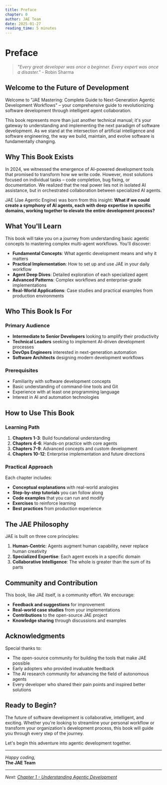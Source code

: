 ```yaml
---
title: Preface
chapter: 0
author: JAE Team
date: 2025-01-27
reading_time: 5 minutes
---
```


# Preface

> *"Every great developer was once a beginner. Every expert was once a disaster."* - Robin Sharma

## Welcome to the Future of Development

Welcome to "JAE Mastering: Complete Guide to Next-Generation Agentic Development Workflows" – your comprehensive guide to revolutionizing software development through intelligent agent collaboration.

This book represents more than just another technical manual; it's your gateway to understanding and implementing the next paradigm of software development. As we stand at the intersection of artificial intelligence and software engineering, the way we build, maintain, and evolve software is fundamentally changing.

## Why This Book Exists

In 2024, we witnessed the emergence of AI-powered development tools that promised to transform how we write code. However, most solutions focused on individual tasks – code completion, bug fixing, or documentation. We realized that the real power lies not in isolated AI assistance, but in orchestrated collaboration between specialized AI agents.

JAE (Jae Agentic Engine) was born from this insight: **What if we could create a symphony of AI agents, each with deep expertise in specific domains, working together to elevate the entire development process?**

## What You'll Learn

This book will take you on a journey from understanding basic agentic concepts to mastering complex multi-agent workflows. You'll discover:

- **Fundamental Concepts**: What agentic development means and why it matters
- **Practical Implementation**: How to set up and use JAE in your daily workflow
- **Agent Deep Dives**: Detailed exploration of each specialized agent
- **Advanced Patterns**: Complex workflows and enterprise-grade implementations
- **Real-World Applications**: Case studies and practical examples from production environments

## Who This Book Is For

### Primary Audience
- **Intermediate to Senior Developers** looking to amplify their productivity
- **Technical Leaders** seeking to implement AI-driven development processes
- **DevOps Engineers** interested in next-generation automation
- **Software Architects** designing modern development workflows

### Prerequisites
- Familiarity with software development concepts
- Basic understanding of command-line tools and Git
- Experience with at least one programming language
- Interest in AI and automation technologies

## How to Use This Book

### Learning Path
1. **Chapters 1-3**: Build foundational understanding
2. **Chapters 4-6**: Hands-on practice with core agents
3. **Chapters 7-9**: Advanced concepts and custom development
4. **Chapters 10-12**: Enterprise implementation and future directions

### Practical Approach
Each chapter includes:
- **Conceptual explanations** with real-world analogies
- **Step-by-step tutorials** you can follow along
- **Code examples** that you can run and modify
- **Exercises** to reinforce learning
- **Best practices** from production experience

## The JAE Philosophy

JAE is built on three core principles:

1. **Human-Centric**: Agents augment human capability, never replace human creativity
2. **Specialized Expertise**: Each agent excels in a specific domain
3. **Collaborative Intelligence**: The whole is greater than the sum of its parts

## Community and Contribution

This book, like JAE itself, is a community effort. We encourage:
- **Feedback and suggestions** for improvement
- **Real-world case studies** from your implementations
- **Contributions** to the open-source JAE project
- **Knowledge sharing** through discussions and examples

## Acknowledgments

Special thanks to:
- The open-source community for building the tools that make JAE possible
- Early adopters who provided invaluable feedback
- The AI research community for advancing the field of autonomous agents
- Every developer who shared their pain points and inspired better solutions

## Ready to Begin?

The future of software development is collaborative, intelligent, and exciting. Whether you're looking to streamline your personal workflow or transform your organization's development process, this book will guide you through every step of the journey.

Let's begin this adventure into agentic development together.

---

*Happy coding,*  
**The JAE Team**

---

*Next: [Chapter 1 - Understanding Agentic Development](01-introduction.md)*